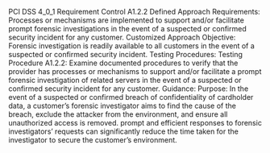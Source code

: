 PCI DSS 4_0_1 Requirement Control A1.2.2 Defined Approach Requirements: Processes or mechanisms are implemented to support and/or facilitate prompt forensic investigations in the event of a suspected or confirmed security incident for any customer. Customized Approach Objective: Forensic investigation is readily available to all customers in the event of a suspected or confirmed security incident. Testing Procedures: Testing Procedure A1.2.2: Examine documented procedures to verify that the provider has processes or mechanisms to support and/or facilitate a prompt forensic investigation of related servers in the event of a suspected or confirmed security incident for any customer. Guidance: Purpose: In the event of a suspected or confirmed breach of confidentiality of cardholder data, a customer’s forensic investigator aims to find the cause of the breach, exclude the attacker from the environment, and ensure all unauthorized access is removed. prompt and efficient responses to forensic investigators’ requests can significantly reduce the time taken for the investigator to secure the customer’s environment.